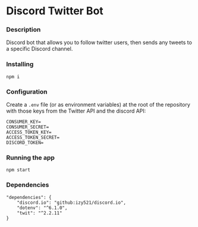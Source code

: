 # Discord Twitter Bot

### Description

Discord bot that allows you to follow twitter users, then sends any tweets to a specific Discord channel.

### Installing

```shell
npm i
```

### Configuration

Create a `.env` file (or as environment variables) at the root of the repository with those keys from the Twitter API and the discord API:
```
CONSUMER_KEY=
CONSUMER_SECRET=
ACCESS_TOKEN_KEY=
ACCESS_TOKEN_SECRET=
DISCORD_TOKEN=
```

### Running the app
```shell
npm start
```

### Dependencies

```
"dependencies": {
    "discord.io": "github:izy521/discord.io",
    "dotenv": "^6.1.0",
    "twit": "^2.2.11"
}
```
